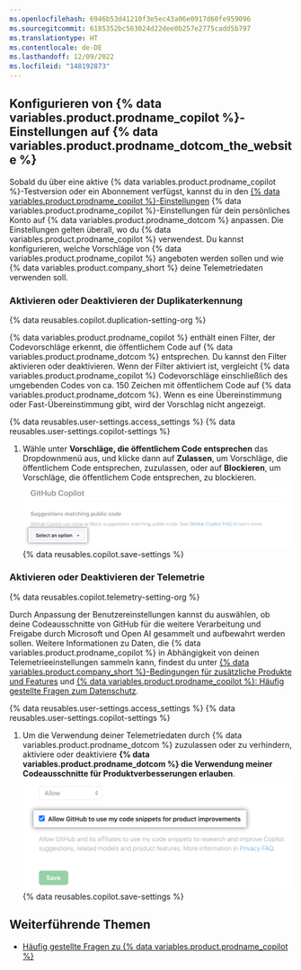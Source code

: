 ```yaml
---
ms.openlocfilehash: 6946b53d41210f3e5ec43a06e0917d60fe959096
ms.sourcegitcommit: 6185352bc563024d22dee0b257e2775cadd5b797
ms.translationtype: HT
ms.contentlocale: de-DE
ms.lasthandoff: 12/09/2022
ms.locfileid: "148192873"
---
```

## Konfigurieren von {% data variables.product.prodname_copilot %}-Einstellungen auf {% data variables.product.prodname_dotcom_the_website %}

Sobald du über eine aktive {% data variables.product.prodname_copilot %}-Testversion oder ein Abonnement verfügst, kannst du in den [{% data variables.product.prodname_copilot %}-Einstellungen](https://github.com/settings/copilot) {% data variables.product.prodname_copilot %}-Einstellungen für dein persönliches Konto auf {% data variables.product.prodname_dotcom %} anpassen. Die Einstellungen gelten überall, wo du {% data variables.product.prodname_copilot %} verwendest. Du kannst konfigurieren, welche Vorschläge von {% data variables.product.prodname_copilot %} angeboten werden sollen und wie {% data variables.product.company_short %} deine Telemetriedaten verwenden soll.

### Aktivieren oder Deaktivieren der Duplikaterkennung

{% data reusables.copilot.duplication-setting-org %}

{% data variables.product.prodname_copilot %} enthält einen Filter, der Codevorschläge erkennt, die öffentlichem Code auf {% data variables.product.prodname_dotcom %} entsprechen. Du kannst den Filter aktivieren oder deaktivieren. Wenn der Filter aktiviert ist, vergleicht {% data variables.product.prodname_copilot %} Codevorschläge einschließlich des umgebenden Codes von ca. 150 Zeichen mit öffentlichem Code auf {% data variables.product.prodname_dotcom %}. Wenn es eine Übereinstimmung oder Fast-Übereinstimmung gibt, wird der Vorschlag nicht angezeigt.

{% data reusables.user-settings.access_settings %} {% data reusables.user-settings.copilot-settings %}
1. Wähle unter **Vorschläge, die öffentlichem Code entsprechen** das Dropdownmenü aus, und klicke dann auf **Zulassen**, um Vorschläge, die öffentlichem Code entsprechen, zuzulassen, oder auf **Blockieren**, um Vorschläge, die öffentlichem Code entsprechen, zu blockieren.
  ![Screenshot der Duplikaterkennungsoption](/assets/images/help/copilot/duplication-detection.png) {% data reusables.copilot.save-settings %}

### Aktivieren oder Deaktivieren der Telemetrie

{% data reusables.copilot.telemetry-setting-org %}

Durch Anpassung der Benutzereinstellungen kannst du auswählen, ob deine Codeausschnitte von GitHub für die weitere Verarbeitung und Freigabe durch Microsoft und Open AI gesammelt und aufbewahrt werden sollen. Weitere Informationen zu Daten, die {% data variables.product.prodname_copilot %} in Abhängigkeit von deinen Telemetrieeinstellungen sammeln kann, findest du unter [{% data variables.product.company_short %}-Bedingungen für zusätzliche Produkte und Features](/free-pro-team@latest/site-policy/github-terms/github-terms-for-additional-products-and-features#github-copilot) und [{% data variables.product.prodname_copilot %}: Häufig gestellte Fragen zum Datenschutz](https://github.com/features/copilot/#faq-privacy).

{% data reusables.user-settings.access_settings %} {% data reusables.user-settings.copilot-settings %}
1. Um die Verwendung deiner Telemetriedaten durch {% data variables.product.prodname_dotcom %} zuzulassen oder zu verhindern, aktiviere oder deaktiviere **{% data variables.product.prodname_dotcom %} die Verwendung meiner Codeausschnitte für Produktverbesserungen erlauben**.
  ![Screenshot der Telemetrieoption](/assets/images/help/copilot/telemetry-option.png) {% data reusables.copilot.save-settings %}

## Weiterführende Themen

- [Häufig gestellte Fragen zu {% data variables.product.prodname_copilot %}](https://github.com/features/copilot/#faq)
